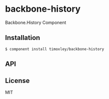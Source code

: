 
# backbone-history

  Backbone.History Component

## Installation

    $ component install timoxley/backbone-history

## API

   

## License

  MIT
